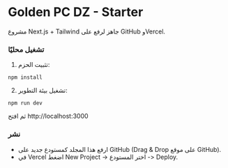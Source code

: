 # Golden PC DZ - Starter

مشروع Next.js + Tailwind جاهز لرفع على GitHub وVercel.

### تشغيل محليًا
1. تثبيت الحزم:
```
npm install
```
2. تشغيل بيئة التطوير:
```
npm run dev
```
ثم افتح http://localhost:3000

### نشر
- ارفع هذا المجلد كمستودع جديد على GitHub (Drag & Drop على موقع GitHub).
- في Vercel اضغط New Project -> اختر المستودع -> Deploy.

